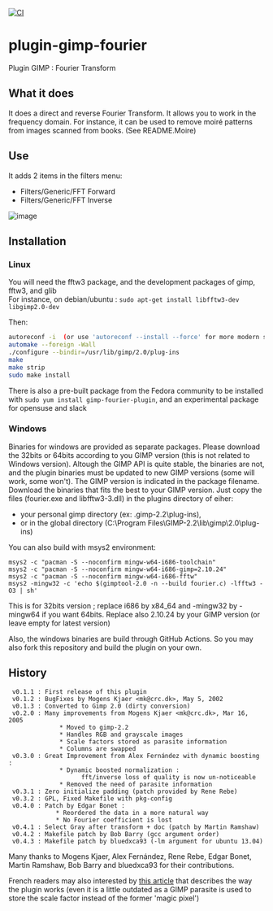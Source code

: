[![CI](https://github.com/rpeyron/plugin-gimp-fourier/actions/workflows/main.yml/badge.svg)](https://github.com/rpeyron/plugin-gimp-fourier/actions/workflows/main.yml)

# plugin-gimp-fourier

Plugin GIMP : Fourier Transform

## What it does

It does a direct and reverse Fourier Transform.
It allows you to work in the frequency domain.
For instance, it can be used to remove moiré patterns from images scanned from books. (See README.Moire)

## Use 

It adds 2 items in the filters menu:
*  Filters/Generic/FFT Forward
*  Filters/Generic/FFT Inverse

![image](https://user-images.githubusercontent.com/3126751/121738126-19e4ec80-cafa-11eb-9fec-ad923d853cde.png)


## Installation

### Linux

You will need the fftw3 package, and the development packages of gimp, fftw3, and glib  
For instance, on debian/ubuntu : `sudo apt-get install libfftw3-dev libgimp2.0-dev`

Then:
```sh
autoreconf -i  (or use 'autoreconf --install --force' for more modern setups)
automake --foreign -Wall
./configure --bindir=/usr/lib/gimp/2.0/plug-ins
make
make strip
sudo make install
```

There is also a pre-built package from the Fedora community to be installed with `sudo yum install gimp-fourier-plugin`, and an experimental package for opensuse and slack



### Windows
 
Binaries for windows are provided as separate packages. Please download the 32bits or 64bits according to you GIMP version (this is not related to Windows version). Altough the GIMP API is quite stable, the binaries are not, and the plugin binaries must be updated to new GIMP versions (some will work, some won't). The GIMP version is indicated in the package filename. Download the binaries that fits the best to your GIMP version. Just copy the files (fourier.exe and libfftw3-3.dll) in the plugins directory of eiher:
- your personal gimp directory (ex: .gimp-2.2\plug-ins), 
- or in the global directory (C:\Program Files\GIMP-2.2\lib\gimp\2.0\plug-ins)

You can also build with msys2 environment:
```
msys2 -c "pacman -S --noconfirm mingw-w64-i686-toolchain"
msys2 -c "pacman -S --noconfirm mingw-w64-i686-gimp=2.10.24"
msys2 -c "pacman -S --noconfirm mingw-w64-i686-fftw"
msys2 -mingw32 -c 'echo $(gimptool-2.0 -n --build fourier.c) -lfftw3 -O3 | sh'
```
This is for 32bits version ; replace i686 by x84_64 and -mingw32 by -mingw64 if you want 64bits. Replace also 2.10.24 by your GIMP version (or leave empty for latest version)

Also, the windows binaries are build through GitHub Actions. So you may also fork this repository and build the plugin on your own.

## History
```
 v0.1.1 : First release of this plugin
 v0.1.2 : BugFixes by Mogens Kjaer <mk@crc.dk>, May 5, 2002 
 v0.1.3 : Converted to Gimp 2.0 (dirty conversion)
 v0.2.0 : Many improvements from Mogens Kjaer <mk@crc.dk>, Mar 16, 2005
              * Moved to gimp-2.2
              * Handles RGB and grayscale images
              * Scale factors stored as parasite information
              * Columns are swapped
 v0.3.0 : Great Improvement from Alex Fernández with dynamic boosting :
              * Dynamic boosted normalization : 
                    fft/inverse loss of quality is now un-noticeable 
              * Removed the need of parasite information
 v0.3.1 : Zero initialize padding (patch provided by Rene Rebe)
 v0.3.2 : GPL, Fixed Makefile with pkg-config
 v0.4.0 : Patch by Edgar Bonet :
             * Reordered the data in a more natural way
             * No Fourier coefficient is lost
 v0.4.1 : Select Gray after transform + doc (patch by Martin Ramshaw)
 v0.4.2 : Makefile patch by Bob Barry (gcc argument order)
 v0.4.3 : Makefile patch by bluedxca93 (-lm argument for ubuntu 13.04)
```

Many thanks to Mogens Kjaer, Alex Fernández, Rene Rebe, Edgar Bonet,
Martin Ramshaw, Bob Barry and bluedxca93 for their contributions.

French readers may also interested by [this article](https://www.lprp.fr/2002/02/fourier/) that describes the way the plugin works (even it is a little outdated as a GIMP parasite is used to store the scale factor instead of the former 'magic pixel')
